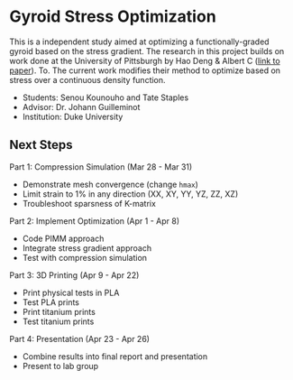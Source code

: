 # Gyroid Stress Optimization
This is a independent study aimed at optimizing a functionally-graded gyroid based on the stress gradient. The research in this project builds on work done at the University of Pittsburgh by Hao Deng & Albert C ([link to paper](https://link.springer.com/article/10.1007/s11837-021-04659-1)). To. The current work modifies their method to optimize based on stress over a continuous density function.

 - Students: Senou Kounouho and Tate Staples
 - Advisor: Dr. Johann Guilleminot
 - Institution: Duke University

## Next Steps

Part 1: Compression Simulation (Mar 28 - Mar 31)
 - Demonstrate mesh convergence (change `hmax`)
 - Limit strain to 1% in any direction (XX, XY, YY, YZ, ZZ, XZ)
 - Troubleshoot sparsness of K-matrix

Part 2: Implement Optimization (Apr 1 - Apr 8)
 - Code PIMM approach
 - Integrate stress gradient approach
 - Test with compression simulation

Part 3: 3D Printing (Apr 9 - Apr 22)
 - Print physical tests in PLA
 - Test PLA prints
 - Print titanium prints
 - Test titanium prints

Part 4: Presentation (Apr 23 - Apr 26)
 - Combine results into final report and presentation
 - Present to lab group
